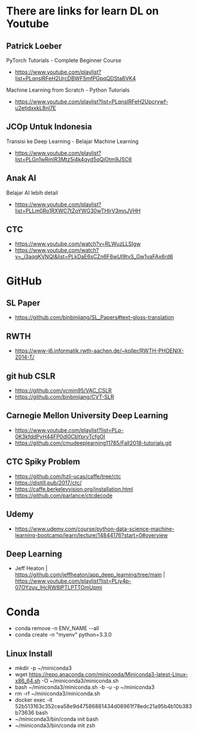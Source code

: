 # There are links for learn DL on Youtube

## Patrick Loeber
PyTorch Tutorials - Complete Beginner Course
- https://www.youtube.com/playlist?list=PLqnslRFeH2UrcDBWF5mfPGpqQDSta6VK4

Machine Learning from Scratch - Python Tutorials
- https://www.youtube.com/playlist?list=PLqnslRFeH2Upcrywf-u2etjdxxkL8nl7E

## JCOp Untuk Indonesia
Transisi ke Deep Learning - Belajar Machine Learning
- https://www.youtube.com/playlist?list=PLGn1wRmlR3Mtz5i4k4qyd5qQjOtm9JSC6

## Anak AI
Belajar AI lebih detail
- https://www.youtube.com/playlist?list=PLLm0Ro1RXWC7tZoYWG30wTHIrV3mnJVHH

## CTC
- https://www.youtube.com/watch?v=RLWuzLLSIgw
- https://www.youtube.com/watch?v=_i3aqgKVNQI&list=PLkDaE6sCZn6F6wUI9tvS_Gw1vaFAx6rd6

# GitHub

## SL Paper
- https://github.com/binbinjiang/SL_Papers#text-gloss-translation

## RWTH
- https://www-i6.informatik.rwth-aachen.de/~koller/RWTH-PHOENIX-2014-T/

## git hub CSLR
- https://github.com/ycmin95/VAC_CSLR
- https://github.com/binbinjiang/CVT-SLR

## Carnegie Mellon University Deep Learning
- https://www.youtube.com/playlist?list=PLp-0K3kfddPyH44FP0dl0CbYprvTcfgOI
- https://github.com/cmudeeplearning11785/Fall2018-tutorials.git

## CTC Spiky Problem
- https://github.com/hzli-ucas/caffe/tree/ctc
- https://distill.pub/2017/ctc/
- https://caffe.berkeleyvision.org/installation.html
- https://github.com/parlance/ctcdecode

## Udemy
- https://www.udemy.com/course/python-data-science-machine-learning-bootcamp/learn/lecture/14844176?start=0#overview

## Deep Learning
- Jeff Heaton | https://github.com/jeffheaton/app_deep_learning/tree/main | https://www.youtube.com/playlist?list=PLjy4p-07OYzuy_lHcRW8lPTLPTTOmUpmi

# Conda
- conda remove -n ENV_NAME --all
- conda create -n "myenv" python=3.3.0
## Linux Install
- mkdir -p ~/miniconda3
- wget https://repo.anaconda.com/miniconda/Miniconda3-latest-Linux-x86_64.sh -O ~/miniconda3/miniconda.sh
- bash ~/miniconda3/miniconda.sh -b -u -p ~/miniconda3
- rm -rf ~/miniconda3/miniconda.sh
- docker exec -it 52b513163c352cea58e9d47586881434d08961f78edc21a95b4b10b383b73636 bash
- ~/miniconda3/bin/conda init bash
- ~/miniconda3/bin/conda init zsh
